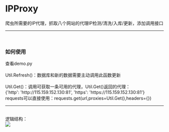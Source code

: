 # IPProxy
爬虫所需要的IP代理，抓取八个网站的代理IP检测/清洗/入库/更新，添加调用接口<br>
<hr /><br>
<h3>如何使用</h3>
查看demo.py<br><br>
Util.Refresh()：数据库和新的数据需要主动调用此函数更新<br><br>
Util.Get()：调用可获取一条可用的代理，Util.Get()返回的代理：<br>
{'http': 'http://115.159.152.130:81', 'https': 'https://115.159.152.130:81'}<br>
requests可以直接使用：requests.get(url,proxies=Util.Get(),headers={})
<hr /><br>
逻辑结构：<br>
<img src="https://github.com/ZKeeer/IPProxy/blob/master/%E9%80%BB%E8%BE%91%E5%9B%BE.png">
